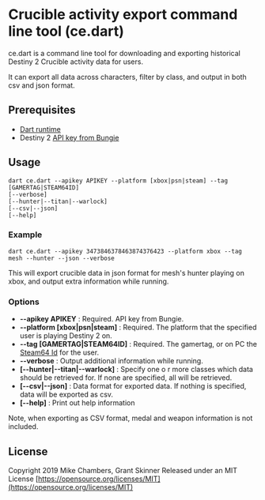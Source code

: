 # Crucible activity export command line tool (ce.dart)

ce.dart is a command line tool for downloading and exporting historical Destiny 2
Crucible activity data for users.

It can export all data across characters, filter by class, and output in both csv and json format.


## Prerequisites

* [Dart runtime](https://dart.dev/)
* Destiny 2 [API key from Bungie](https://www.bungie.net/en/Application)

## Usage

```
dart ce.dart --apikey APIKEY --platform [xbox|psn|steam] --tag [GAMERTAG|STEAM64ID]
[--verbose]
[--hunter|--titan|--warlock]
[--csv|--json]
[--help]
```

### Example

```
dart ce.dart --apikey 3473846378463874376423 --platform xbox --tag mesh --hunter --json --verbose
```

This will export crucible data in json format for mesh's hunter playing on xbox, and output extra information while running.

### Options

* **--apikey APIKEY** : Required. API key from Bungie.
* **--platform [xbox|psn|steam]** : Required. The platform that the specified user is playing Destiny 2 on.
* **--tag [GAMERTAG|STEAM64ID]** : Required. The gamertag, or on PC the [Steam64 Id](https://redrix.io/steam/) for the user.
* **--verbose** : Output additional information while running.
* **[--hunter|--titan|--warlock]** : Specify one o
r more classes which data should be retrieved for. If none are specified, all will be retrieved.
* **[--csv|--json]** : Data format for exported data. If nothing is specified, data will be exported as csv.
* **[--help]** : Print out help information

Note, when exporting as CSV format, medal and weapon information is not included.

## License

Copyright 2019 Mike Chambers, Grant Skinner
Released under an MIT License
[https://opensource.org/licenses/MIT](https://opensource.org/licenses/MIT)


